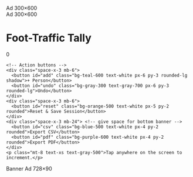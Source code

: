 <!DOCTYPE html>
<html lang="en">
<head>
  <meta charset="UTF-8" />
  <meta name="viewport" content="width=device-width, initial-scale=1.0" />
  <title>Foot-Traffic Tally</title>
  <!-- Tailwind CDN -->
  <script src="https://cdn.tailwindcss.com"></script>
  <!-- FileSaver for CSV download -->
  <script src="https://cdn.jsdelivr.net/npm/file-saver@2.0.5/dist/FileSaver.min.js"></script>
  <!-- jsPDF for PDF export -->
  <script src="https://cdnjs.cloudflare.com/ajax/libs/jspdf/2.5.1/jspdf.umd.min.js"></script>
  <style>
    /* ad areas fixed for desktop, tucked away on small screens */
    .ad-side {
      @apply hidden lg:flex fixed top-0 h-screen w-32 items-center justify-center bg-gray-100 border-x border-gray-300 text-gray-500; /* Tailwind shortcut via CDN */
    }
  </style>
  <link rel="manifest" href="manifest.json" />
  <script>
 if ('serviceWorker' in navigator) {
   navigator.serviceWorker.register('/service-worker.js');
 }
</script>

</head>
<body class="min-h-screen flex flex-col items-center justify-center bg-teal-50 text-slate-800 select-none" onclick="increment()">
  <!-- ─── LEFT & RIGHT SIDE ADS (desk-only) ─────────────────────────── -->
  <div id="adLeft" class="ad-side left-0" onclick="event.stopPropagation()"> 
    <!-- replace img / iframe with real ad code -->
    <span class="rotate-90 whitespace-nowrap">Ad 300×600</span>
  </div>
  <div id="adRight" class="ad-side right-0" onclick="event.stopPropagation()">
    <span class="-rotate-90 whitespace-nowrap">Ad 300×600</span>
  </div>

  <!-- ─── MAIN APP CONTENT ─────────────────────────────────────────── -->
  <main class="flex flex-col items-center justify-center px-4 lg:px-40">
    <h1 class="text-3xl font-semibold mb-4">Foot-Traffic Tally</h1>
    <div id="count" class="text-6xl font-bold mb-6">0</div>

    <!-- Action buttons -->
    <div class="space-x-3 mb-6">
      <button id="add" class="bg-teal-600 text-white px-6 py-3 rounded-lg shadow">+ Person</button>
      <button id="undo" class="bg-gray-300 text-gray-700 px-6 py-3 rounded-lg">Undo</button>
    </div>
    <div class="space-x-3 mb-6">
      <button id="reset" class="bg-orange-500 text-white px-5 py-2 rounded">Reset & Save Session</button>
    </div>
    <div class="space-x-3 mb-24"> <!-- give space for bottom banner -->
      <button id="csv" class="bg-blue-500 text-white px-4 py-2 rounded">Export CSV</button>
      <button id="pdf" class="bg-purple-600 text-white px-4 py-2 rounded">Export PDF</button>
    </div>
    <p class="mt-8 text-xs text-gray-500">Tap anywhere on the screen to increment.</p>
  </main>

  <!-- ─── BOTTOM STICKY AD BANNER ──────────────────────────────────── -->
  <div id="adBottom" class="fixed bottom-0 inset-x-0 h-20 flex items-center justify-center bg-gray-100 border-t border-gray-300 text-gray-600" onclick="event.stopPropagation()">
    <!-- placeholder; swap with Adsense/AdMob code iframe -->
    <span>Banner Ad 728×90</span>
  </div>

  <script>
    (() => {
      const countEl = document.getElementById('count');
      let count = Number(localStorage.ftt_count || 0);
      let sessionStart = Number(localStorage.ftt_sessionStart || Date.now());
      let log = JSON.parse(localStorage.ftt_log || '[]');

      countEl.textContent = count;

      function saveState() {
        localStorage.ftt_count = count;
        localStorage.ftt_sessionStart = sessionStart;
        localStorage.ftt_log = JSON.stringify(log);
      }

      window.increment = () => {
        count++;
        countEl.textContent = count;
        saveState();
      };

      function undo() {
        if (count > 0) {
          count--;
          countEl.textContent = count;
          saveState();
        }
      }

      function reset() {
        log.push({ start: sessionStart, end: Date.now(), count });
        count = 0;
        sessionStart = Date.now();
        countEl.textContent = 0;
        saveState();
      }

      function exportCSV() {
        const rows = ['start,end,count'];
        log.forEach(({ start, end, count }) => {
          rows.push(`${new Date(start).toISOString()},${new Date(end).toISOString()},${count}`);
        });
        const blob = new Blob([rows.join('\n')], { type: 'text/csv;charset=utf-8;' });
        saveAs(blob, 'foot_traffic_log.csv');
      }

      function exportPDF() {
        const { jsPDF } = window.jspdf;
        const doc = new jsPDF();
        doc.setFontSize(14);
        doc.text('Foot-Traffic Tally – Session Log', 10, 10);
        let y = 20;
        log.forEach(({ start, end, count }, idx) => {
          doc.setFontSize(11);
          doc.text(`${idx + 1}. ${new Date(start).toLocaleString()} → ${new Date(end).toLocaleString()}  |  Count: ${count}`, 10, y);
          y += 8;
          if (y > 280) { doc.addPage(); y = 20; }
        });
        doc.save('foot_traffic_log.pdf');
      }

      // button listeners
      const stop = (fn) => (e) => { e.stopPropagation(); fn(); };
      document.getElementById('add').addEventListener('click', stop(window.increment));
      document.getElementById('undo').addEventListener('click', stop(undo));
      document.getElementById('reset').addEventListener('click', stop(reset));
      document.getElementById('csv').addEventListener('click', stop(exportCSV));
      document.getElementById('pdf').addEventListener('click', stop(exportPDF));
    })();
  </script>
</body>
</html>

